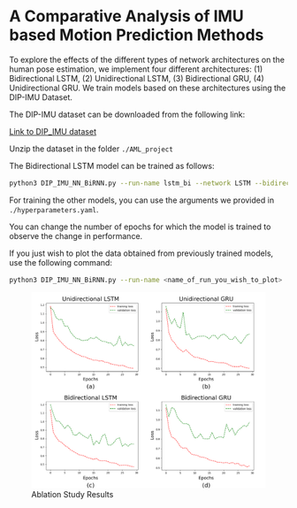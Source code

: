 # A Comparative Analysis of IMU based Motion Prediction Methods

To explore the effects of the different types of network architectures on the human pose estimation, we implement four
different architectures: (1) Bidirectional LSTM, (2) Unidirectional LSTM, (3) Bidirectional GRU, (4) Unidirectional
GRU. We train models based on these architectures using the DIP-IMU Dataset.


The DIP-IMU dataset can be downloaded from the following link:

[Link to DIP_IMU dataset](https://drive.google.com/file/d/11jatRze_KlKH61ir1eu-xfeFD65nbvPj/view?usp=sharing)

Unzip the dataset in the folder `./AML_project`

The Bidirectional LSTM model can be trained as follows:

```bash
python3 DIP_IMU_NN_BiRNN.py --run-name lstm_bi --network LSTM --bidirectional --train --epochs 30
```
For training the other models, you can use the arguments we provided in `./hyperparameters.yaml`.

You can change the number of epochs for which the model is trained to observe the change in performance. 

If you just wish to plot the data obtained from previously trained models, use the following command:

```bash
python3 DIP_IMU_NN_BiRNN.py --run-name <name_of_run_you_wish_to_plot> 
```
<figure>
  <img src="./plots.png" alt="Ablation Study Results">
  <figcaption>Ablation Study Results</figcaption>
</figure>
